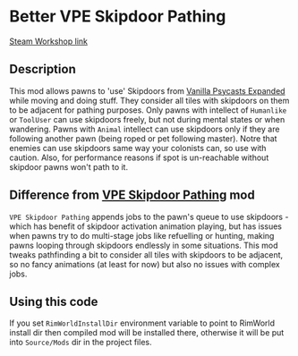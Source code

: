 # Better VPE Skipdoor Pathing
[Steam Workshop link](https://steamcommunity.com/sharedfiles/filedetails/?id=3011764218)
## Description
This mod allows pawns to 'use' Skipdoors from [Vanilla Psycasts Expanded](https://steamcommunity.com/sharedfiles/filedetails/?id=2842502659) while moving and doing stuff. They consider all tiles with skipdoors on them to be adjacent for pathing purposes. Only pawns with intellect of `Humanlike` or `ToolUser` can use skipdoors freely, but not during mental states or when wandering. Pawns with `Animal` intellect can use skipdoors only if they are following another pawn (being roped or pet following master). Notre that enemies can use skipdoors same way your colonists can, so use with caution. Also, for performance reasons if spot is un-reachable without skipdoor pawns won't path to it.
## Difference from [VPE Skipdoor Pathing](https://steamcommunity.com/sharedfiles/filedetails/?id=2995157602) mod
`VPE Skipdoor Pathing` appends jobs to the pawn's queue to use skipdoors - which has benefit of skipdoor activation animation playing, but has issues when pawns try to do multi-stage jobs like refuelling or hunting, making pawns looping through skipdoors endlessly in some situations. This mod tweaks pathfinding a bit to consider all tiles with skipdoors to be adjacent, so no fancy animations (at least for now) but also no issues with complex jobs.
## Using this code
If you set `RimWorldInstallDir` environment variable to point to RimWorld install dir then compiled mod will be installed there, otherwise it will be put into `Source/Mods` dir in the project files.